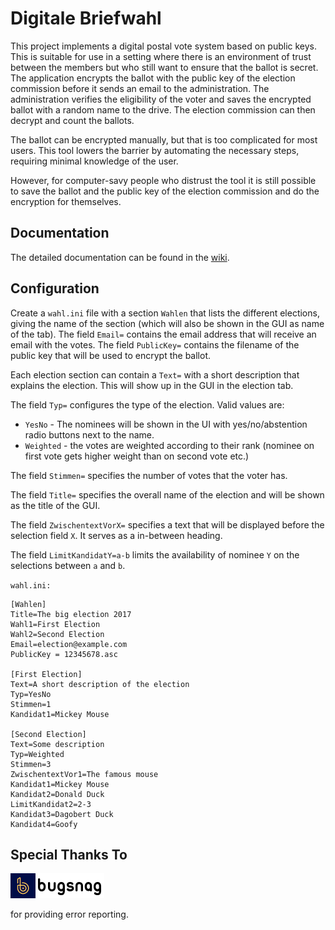# Digitale Briefwahl

This project implements a digital postal vote system based on public keys. This is suitable
for use in a setting where there is an environment of trust between the members but who
still want to ensure that the ballot is secret. The application encrypts the ballot with the
public key of the election commission before it sends an email to the administration. The
administration verifies the eligibility of the voter and saves the encrypted ballot with
a random name to the drive. The election commission can then decrypt and count the ballots.

The ballot can be encrypted manually, but that is too complicated for most users.
This tool lowers the barrier by automating the necessary steps, requiring minimal knowledge of
the user.

However, for computer-savy people who distrust the tool it is still possible to save the ballot
and the public key of the election commission and do the encryption for themselves.

## Documentation

The detailed documentation can be found in the [wiki](https://github.com/ermshiperete/DigitaleBriefwahl/wiki).

## Configuration

Create a `wahl.ini` file with a section `Wahlen` that lists the different elections, giving the name
of the section (which will also be shown in the GUI as name of the tab). The field `Email=` contains
the email address that will receive an email with the votes. The field `PublicKey=` contains the
filename of the public key that will be used to encrypt the ballot.

Each election section can contain a `Text=` with a short description that explains the election.
This will show up in the GUI in the election tab.

The field `Typ=` configures the type of the election. Valid values are:

- `YesNo` - The nominees will be shown in the UI with yes/no/abstention radio buttons next to the name.
- `Weighted` - the votes are weighted according to their rank (nominee on first vote gets
  higher weight than on second vote etc.)

The field `Stimmen=` specifies the number of votes that the voter has.

The field `Title=` specifies the overall name of the election and will be shown as the title of
the GUI.

The field `ZwischentextVorX=` specifies a text that will be displayed before the selection field
`X`. It serves as a in-between heading.

The field `LimitKandidatY=a-b` limits the availability of nominee `Y` on the selections
between `a` and `b`.

`wahl.ini:`

	[Wahlen]
	Title=The big election 2017
	Wahl1=First Election
	Wahl2=Second Election
	Email=election@example.com
	PublicKey = 12345678.asc

	[First Election]
	Text=A short description of the election
	Typ=YesNo
	Stimmen=1
	Kandidat1=Mickey Mouse

	[Second Election]
	Text=Some description
	Typ=Weighted
	Stimmen=3
	ZwischentextVor1=The famous mouse
	Kandidat1=Mickey Mouse
	Kandidat2=Donald Duck
	LimitKandidat2=2-3
	Kandidat3=Dagobert Duck
	Kandidat4=Goofy

## Special Thanks To

[![Bugsnag logo](Resources/bugsnag-logo.png "Bugsnag")](https://www.bugsnag.com/open-source)

for providing error reporting.
